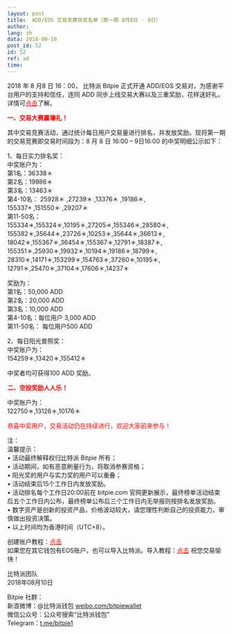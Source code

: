 ```yaml
---
layout: post
title:  ADD/EOS 交易竞赛获奖名单（第一期 8月8日 - 9日）
author: 
lang: zh
data: 2018-08-10
post_id: 52
id: 52
ref: ad
time: 
---
```


2018 年 8 月8 日 16：00， 比特派 Bitpie 正式开通 ADD/EOS 交易对，为感谢平台用户的支持和信任，连同 ADD 同步上线交易大赛以及三重奖励，花样送好礼，详情可<a href="https://bitpie.com/2018-08-06/addeos-trading-competition-note" target="_blank" style="color:red">点击</a>了解。

<strong style="color:red">一、交易大赛赢壕礼！</strong>

其中交易竞赛活动，通过统计每日用户交易量进行排名，并发放奖励。现将第一期的交易竞赛即交易时间段为：8 月 8 日 16:00 – 9日16:00 的中奖明细公示如下：

1、每日实力排名奖：<br/>
中奖账户为：<br/>
第1名：36338＊ <br/>
第2名：19986＊ <br/> 
第3名：13463＊ <br/>
第4-10名：
25928＊ ,27239＊ ,13376＊ ,19186＊,<br/>
155337* ,151550＊ ,29207＊ <br/>
第11-50名：<br/>
155334＊,155324＊,10195＊,27205＊,155346＊,28580＊,<br/>
155382＊,35644＊,23726＊,10253＊,35644＊,36613＊,<br/>
18042＊,155367＊,36454＊,155367＊,12791＊,18387＊,<br/>
155351＊,25930＊,19932＊,10194＊,19186＊,18799＊,<br/>
28310＊,14171＊,153299＊,154763＊,37260＊,10195＊,<br/>
12791＊,25470＊,37104＊,17606＊,14237＊<br/>

奖励为：<br/>
第1名：50,000 ADD<br/>
第2名：20,000 ADD<br/>
第3名：10,000 ADD<br/>
第4-10名：每位用户 3,000 ADD<br/>
第11-50名： 每位用户500 ADD<br/>


2、每日阳光普照奖：<br/>
中奖账户为：<br/>
154259＊,13420＊,155412＊ 

中奖者均可获得100 ADD 奖励。

<strong style="color:red">二、空投奖励人人乐！</strong>

中奖账户为：<br/>
122750＊,13126＊,10176＊



<span style="color:red">恭喜中奖用户，交易活动仍在持续进行，欢迎大家前来参与！</span>

注：<br/>
温馨提示：<br/>
• 活动最终解释权归比特派 Bitpie 所有；<br/>
• 活动期间，如有恶意刷量行为，将取消参赛资格；<br/>
• 阳光奖的用户与实力奖的用户可以重叠；<br/>
• 活动结束后15个工作日内发放奖励。<br/>
• 活动排名每个工作日20:00前在 bitpie.com 官网更新展示，最终榜单活动结束后五个工作日内公布，最终榜单公布后三个工作日内无举报则按排名发放奖励。<br/>
• 数字资产是创新的投资产品，价格波动较大，请您理性判断自己的投资能力，审慎做出投资决策。<br/>
• 以上时间均为香港时间（UTC+8）。


创建账户教程：<a href="http://docs.bitpie.com/zh_CN/latest/eosaccount/index.html" target="_blank" style="color:red">点击</a><br/>
如果您在其它钱包有EOS账户，也可以导入比特派。导入教程：<a href="http://docs.bitpie.com/zh_CN/latest/privateKeyImport/index.html" target="_blank" style="color:red">点击</a>
祝您交易愉快！


比特派团队<br/>
2018年08月10日

Bitpie 社群：<br/>
新浪微博：@比特派钱包 <a href="https://weibo.com/bitpiewallet" target="_blank">weibo.com/bitpiewallet</a><br/>
微信公众号：公众号搜索“比特派钱包”<br/>
Telegram：<a href="https://t.me/bitpie1" target="_blank">t.me/bitpie1</a>

